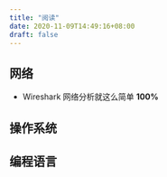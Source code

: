 ```yaml
---
title: "阅读"
date: 2020-11-09T14:49:16+08:00
draft: false
---
```


## 网络

- Wireshark 网络分析就这么简单 **100%**



## 操作系统



## 编程语言



##

